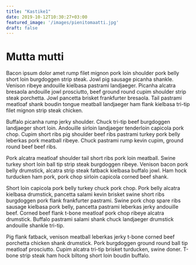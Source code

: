 ```yaml
---
title: "Kastike1"
date: 2019-10-12T10:30:27+03:00
featured_image: '/images/pienitomaatti.jpg'
draft: false
---
```


# Mutta mutti



Bacon ipsum dolor amet rump filet mignon pork loin shoulder pork belly short loin burgdoggen strip steak. Jowl pig sausage picanha shankle. Venison ribeye andouille kielbasa pastrami landjaeger. Picanha alcatra bresaola andouille jowl prosciutto, beef ground round cupim shoulder strip steak porchetta. Jowl pancetta brisket frankfurter bresaola. Tail pastrami meatloaf shank boudin tongue meatball landjaeger ham flank kielbasa tri-tip filet mignon strip steak chicken.

Buffalo picanha rump jerky shoulder. Chuck tri-tip beef burgdoggen landjaeger short loin. Andouille sirloin landjaeger tenderloin capicola pork chop. Cupim short ribs pig shoulder beef ribs pastrami turkey pork belly leberkas pork meatball ribeye. Chuck pastrami rump kevin cupim, ground round beef beef ribs.

Pork alcatra meatloaf shoulder tail short ribs pork loin meatball. Swine turkey short loin ball tip strip steak burgdoggen ribeye. Venison bacon pork belly drumstick, alcatra strip steak fatback kielbasa buffalo jowl. Ham hock turducken ham pork, pork chop sirloin capicola corned beef shank.

Short loin capicola pork belly turkey chuck pork chop. Pork belly alcatra kielbasa drumstick, pancetta salami kevin brisket swine short ribs burgdoggen pork flank frankfurter pastrami. Swine pork chop spare ribs sausage kielbasa pork belly, pancetta pastrami leberkas jerky andouille beef. Corned beef flank t-bone meatloaf pork chop ribeye alcatra drumstick. Buffalo pastrami salami shank chuck landjaeger drumstick andouille shankle tri-tip.

Pig flank fatback, venison meatball leberkas jerky t-bone corned beef porchetta chicken shank drumstick. Pork burgdoggen ground round ball tip meatloaf prosciutto. Cupim alcatra tri-tip brisket turducken, swine doner. T-bone strip steak ham hock biltong short loin boudin buffalo.